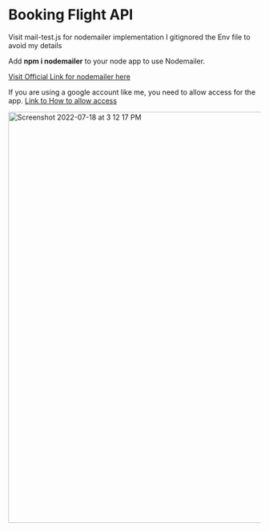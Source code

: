 # Booking Flight API


Visit mail-test.js for nodemailer implementation
I gitignored the Env file to avoid my details


Add <b>npm i nodemailer</b> to your node app to use Nodemailer.

[Visit Official Link for nodemailer here](https://www.npmjs.com/package/nodemailer)

If you are using a google account like me, you need to allow access for the app. [Link to How to allow access](https://support.google.com/accounts/answer/185833#)





<img width="820" alt="Screenshot 2022-07-18 at 3 12 17 PM" src="https://user-images.githubusercontent.com/49677898/179530666-db443637-6f66-4f25-9114-71f9bf979292.png">
